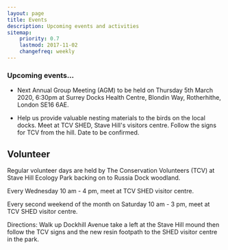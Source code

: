 ```yaml
---
layout: page
title: Events
description: Upcoming events and activities
sitemap:
    priority: 0.7
    lastmod: 2017-11-02
    changefreq: weekly
---
```


### Upcoming events...

- Next Annual Group Meeting (AGM) to be held on Thursday 5th March 2020, 6:30pm at Surrey Docks Health Centre, Blondin Way, Rotherhithe, London SE16 6AE.

- Help us provide valuable nesting materials to the birds on the local docks. Meet at TCV SHED, Stave Hill's visitors centre. Follow the signs for TCV from the hill. Date to be confirmed. 

## Volunteer

Regular volunteer days are held by The Conservation Volunteers (TCV) at Stave Hill Ecology Park backing on to Russia Dock woodland. 

Every Wednesday 10 am - 4 pm, meet at TCV SHED visitor centre. 

Every second weekend of the month on Saturday 10 am - 3 pm, meet at TCV SHED visitor centre. 

Directions: Walk up Dockhill Avenue take a left at the Stave Hill mound then follow the TCV signs and the new resin footpath to the SHED visitor centre in the park.